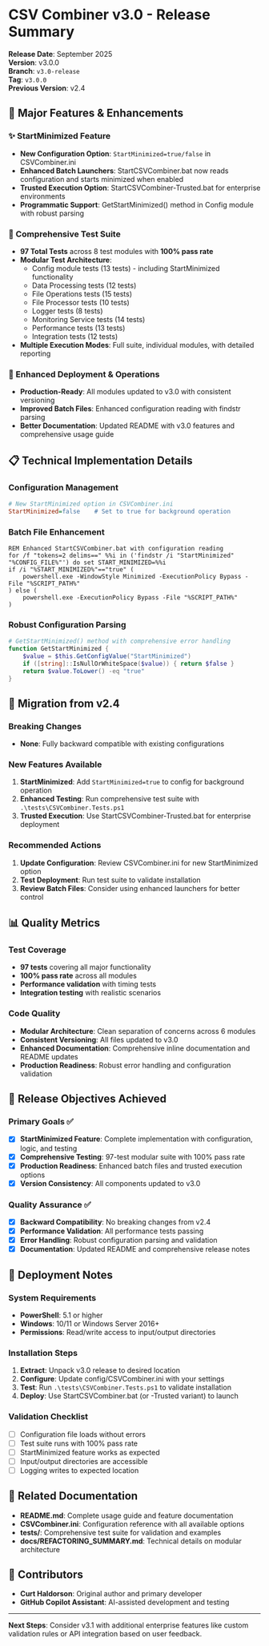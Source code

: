 # CSV Combiner v3.0 - Release Summary

**Release Date**: September 2025  
**Version**: v3.0.0  
**Branch**: `v3.0-release`  
**Tag**: `v3.0.0`  
**Previous Version**: v2.4

## 🚀 Major Features & Enhancements

### ✨ StartMinimized Feature
- **New Configuration Option**: `StartMinimized=true/false` in CSVCombiner.ini
- **Enhanced Batch Launchers**: StartCSVCombiner.bat now reads configuration and starts minimized when enabled
- **Trusted Execution Option**: StartCSVCombiner-Trusted.bat for enterprise environments
- **Programmatic Support**: GetStartMinimized() method in Config module with robust parsing

### 🧪 Comprehensive Test Suite
- **97 Total Tests** across 8 test modules with **100% pass rate**
- **Modular Test Architecture**: 
  - Config module tests (13 tests) - including StartMinimized functionality
  - Data Processing tests (12 tests) 
  - File Operations tests (15 tests)
  - File Processor tests (10 tests)
  - Logger tests (8 tests)
  - Monitoring Service tests (14 tests)
  - Performance tests (13 tests)
  - Integration tests (12 tests)
- **Multiple Execution Modes**: Full suite, individual modules, with detailed reporting

### 🔧 Enhanced Deployment & Operations
- **Production-Ready**: All modules updated to v3.0 with consistent versioning
- **Improved Batch Files**: Enhanced configuration reading with findstr parsing
- **Better Documentation**: Updated README with v3.0 features and comprehensive usage guide

## 📋 Technical Implementation Details

### Configuration Management
```ini
# New StartMinimized option in CSVCombiner.ini
StartMinimized=false    # Set to true for background operation
```

### Batch File Enhancement
```batch
REM Enhanced StartCSVCombiner.bat with configuration reading
for /f "tokens=2 delims==" %%i in ('findstr /i "StartMinimized" "%CONFIG_FILE%"') do set START_MINIMIZED=%%i
if /i "%START_MINIMIZED%"=="true" (
    powershell.exe -WindowStyle Minimized -ExecutionPolicy Bypass -File "%SCRIPT_PATH%"
) else (
    powershell.exe -ExecutionPolicy Bypass -File "%SCRIPT_PATH%"
)
```

### Robust Configuration Parsing
```powershell
# GetStartMinimized() method with comprehensive error handling
function GetStartMinimized {
    $value = $this.GetConfigValue("StartMinimized")
    if ([string]::IsNullOrWhiteSpace($value)) { return $false }
    return $value.ToLower() -eq "true"
}
```

## 🔄 Migration from v2.4

### Breaking Changes
- **None**: Fully backward compatible with existing configurations

### New Features Available
1. **StartMinimized**: Add `StartMinimized=true` to config for background operation
2. **Enhanced Testing**: Run comprehensive test suite with `.\tests\CSVCombiner.Tests.ps1`
3. **Trusted Execution**: Use StartCSVCombiner-Trusted.bat for enterprise deployment

### Recommended Actions
1. **Update Configuration**: Review CSVCombiner.ini for new StartMinimized option
2. **Test Deployment**: Run test suite to validate installation
3. **Review Batch Files**: Consider using enhanced launchers for better control

## 📊 Quality Metrics

### Test Coverage
- **97 tests** covering all major functionality
- **100% pass rate** across all modules
- **Performance validation** with timing tests
- **Integration testing** with realistic scenarios

### Code Quality
- **Modular Architecture**: Clean separation of concerns across 6 modules
- **Consistent Versioning**: All files updated to v3.0
- **Enhanced Documentation**: Comprehensive inline documentation and README updates
- **Production Readiness**: Robust error handling and configuration validation

## 🎯 Release Objectives Achieved

### Primary Goals ✅
- [x] **StartMinimized Feature**: Complete implementation with configuration, logic, and testing
- [x] **Comprehensive Testing**: 97-test modular suite with 100% pass rate  
- [x] **Production Readiness**: Enhanced batch files and trusted execution options
- [x] **Version Consistency**: All components updated to v3.0

### Quality Assurance ✅
- [x] **Backward Compatibility**: No breaking changes from v2.4
- [x] **Performance Validation**: All performance tests passing
- [x] **Error Handling**: Robust configuration parsing and validation
- [x] **Documentation**: Updated README and comprehensive release notes

## 📝 Deployment Notes

### System Requirements
- **PowerShell**: 5.1 or higher
- **Windows**: 10/11 or Windows Server 2016+
- **Permissions**: Read/write access to input/output directories

### Installation Steps
1. **Extract**: Unpack v3.0 release to desired location
2. **Configure**: Update config/CSVCombiner.ini with your settings
3. **Test**: Run `.\tests\CSVCombiner.Tests.ps1` to validate installation
4. **Deploy**: Use StartCSVCombiner.bat (or -Trusted variant) to launch

### Validation Checklist
- [ ] Configuration file loads without errors
- [ ] Test suite runs with 100% pass rate
- [ ] StartMinimized feature works as expected
- [ ] Input/output directories are accessible
- [ ] Logging writes to expected location

## 🔗 Related Documentation

- **README.md**: Complete usage guide and feature documentation
- **CSVCombiner.ini**: Configuration reference with all available options
- **tests/**: Comprehensive test suite for validation and examples
- **docs/REFACTORING_SUMMARY.md**: Technical details on modular architecture

## 👥 Contributors

- **Curt Haldorson**: Original author and primary developer
- **GitHub Copilot Assistant**: AI-assisted development and testing

---

**Next Steps**: Consider v3.1 with additional enterprise features like custom validation rules or API integration based on user feedback.
